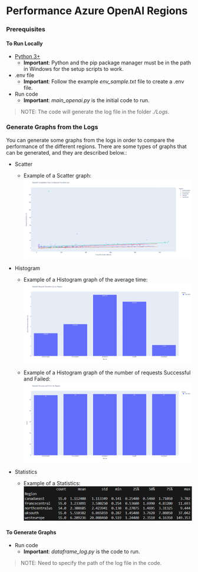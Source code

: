 # Performance Azure OpenAI Regions

### Prerequisites

#### To Run Locally

* [Python 3+](https://www.python.org/downloads/)
  * **Important**: Python and the pip package manager must be in the path in Windows for the setup scripts to work.
* .env file
  * **Important**: Follow the example *env_sample.txt* file to create a .env file.
* Run code
  * **Important**: *main_openai.py* is the initial code to run.

 >NOTE: The code will generate the log file in the folder *./Logs*.

### Generate Graphs from the Logs

You can generate some graphs from the logs in order to compare the performance of the different regions. There are some types of graphs that can be generated, and they are described below.:

* Scatter
  * Example of a Scatter graph:
  ![Scatter graph](./images/scatter.png)

* Histogram
  * Example of a Histogram graph of the average time:
  ![Histogram graph - Average Time](./images/histogram_avg.png)

  * Example of a Histogram graph of the number of requests Successful and Failed:
  ![Histogram graph](./images/histogram_requests.png)

* Statistics
  * Example of a Statistics: ![Statistics](./images/statistics.png)

#### To Generate Graphs

* Run code
  * **Important**: *dataframe_log.py* is the code to run.

>NOTE: Need to specify the path of the log file in the code.
